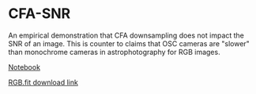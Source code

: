 # CFA-SNR

An empirical demonstration that CFA downsampling does not impact the SNR of an image. This is counter to claims that OSC cameras are "slower" than monochrome cameras in astrophotography for RGB images.

[Notebook](CFA%20SNR.ipynb)

[RGB.fit download link](https://www.dropbox.com/scl/fi/qjj6u8ti7944t7052790w/RGB.fit?rlkey=9f3tde3otbggtjx1sroszwsfs&dl=0)